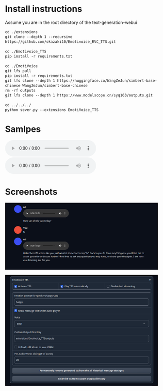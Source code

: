 
# Install instructions

Assume you are in the root directory of the text-generation-webui

```
cd ./extensions
git clone --depth 1 --recursive https://github.com/okazaki10/Emotivoice_RVC_TTS.git

cd ./Emotivoice_TTS
pip install -r requirements.txt

cd ./EmotiVoice
git lfs pull
pip install -r requirements.txt
git lfs clone --depth 1 https://huggingface.co/WangZeJun/simbert-base-chinese WangZeJun/simbert-base-chinese
rm -rf outputs
git lfs clone --depth 1 https://www.modelscope.cn/syq163/outputs.git

cd ../../../
python sever.py --extensions EmotiVoice_TTS
```

# Samlpes


<audio controls>
  <source src="./assets/test_1702656939.wav" type="audio/mpeg">
  Your browser does not support the audio element.
</audio>

<audio controls>
  <source src="./assets/test_1702657710.wav" type="audio/mpeg">
  Your browser does not support the audio element.
</audio>

# Screenshots

![img](./assets/emtoivoce.png)



![img](./assets/emtoivoce2.png)

